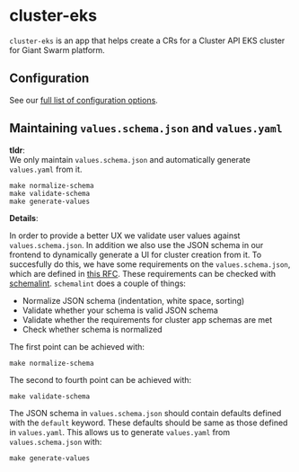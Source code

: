 # cluster-eks

`cluster-eks` is an app that helps create a CRs for a Cluster API EKS cluster for Giant Swarm platform. 

## Configuration

See our [full list of configuration options](helm/cluster-eks/README.md).

## Maintaining `values.schema.json` and `values.yaml`

**tldr**:  
We only maintain `values.schema.json` and automatically generate `values.yaml` from it.
```
make normalize-schema
make validate-schema
make generate-values
```

**Details**:

In order to provide a better UX we validate user values against `values.schema.json`.
In addition we also use the JSON schema in our frontend to dynamically generate a UI for cluster creation from it.
To succesfully do this, we have some requirements on the `values.schema.json`, which are defined in [this RFC](https://github.com/giantswarm/rfc/pull/55).
These requirements can be checked with [schemalint](https://github.com/giantswarm/schemalint).
`schemalint` does a couple of things:

- Normalize JSON schema (indentation, white space, sorting)  
- Validate whether your schema is valid JSON schema
- Validate whether the requirements for cluster app schemas are met
- Check whether schema is normalized

The first point can be achieved with:
```
make normalize-schema
```
The second to fourth point can be achieved with:
```
make validate-schema
```

The JSON schema in `values.schema.json` should contain defaults defined with the `default` keyword.
These defaults should be same as those defined in `values.yaml`. 
This allows us to generate `values.yaml` from `values.schema.json` with:

```
make generate-values
```
